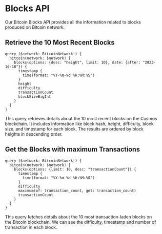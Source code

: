 # Blocks API

Our Bitcoin Blocks API provides all the information related to blocks produced on Bitcoin network.

## Retrieve the 10 Most Recent Blocks

```
query ($network: BitcoinNetwork!) {
  bitcoin(network: $network) {
    blocks(options: {desc: "height", limit: 10}, date: {after: "2023-10-10"}) {
      timestamp {
        time(format: "%Y-%m-%d %H:%M:%S")
      }
      height
      difficulty
      transactionCount
      blockSizeBigInt
    }
  }
}

```

This query retrieves details about the 10 most recent blocks on the Cosmos blockchain. It includes information like block hash, height, difficulty, block size, and timestamp for each block. The results are ordered by block heights in descending order.

## Get the Blocks with maximum Transactions

```
query ($network: BitcoinNetwork!) {
  bitcoin(network: $network) {
    blocks(options: {limit: 10, desc: "transactionCount"}) {
      timestamp {
        time(format: "%Y-%m-%d %H:%M:%S")
      }
      difficulty
      maximum(of: transaction_count, get: transaction_count)
      transactionCount
    }
  }
}

```

This query fetches details about the 10 most transaction-laden blocks on the Bitcoin blockchain. We can see the difficulty, timestamp and number of transaction in each block.
